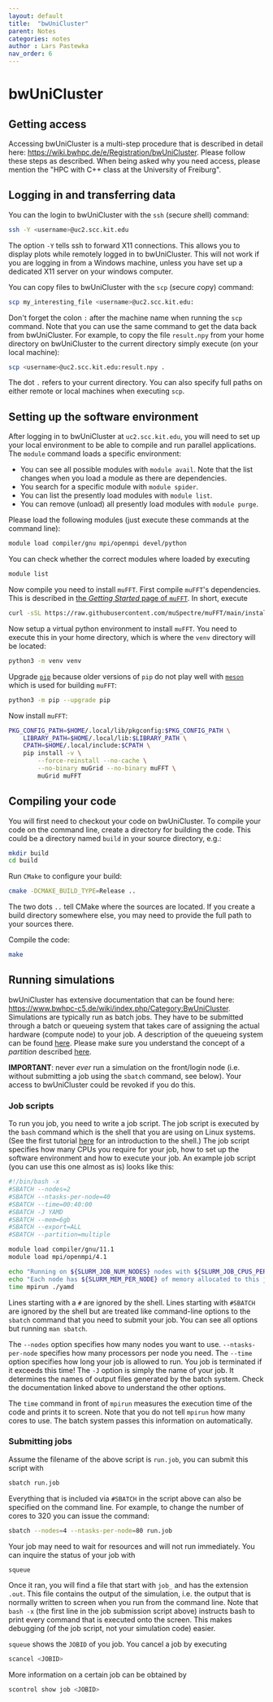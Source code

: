 ```yaml
---
layout: default
title:  "bwUniCluster"
parent: Notes
categories: notes
author : Lars Pastewka
nav_order: 6
---
```


# bwUniCluster

## Getting access

Accessing bwUniCluster is a multi-step procedure that is described in detail
here: <https://wiki.bwhpc.de/e/Registration/bwUniCluster>. Please
follow these steps as described. When being asked why you need access, please
mention the "HPC with C++ class at the University of Freiburg".

## Logging in and transferring data

You can the login to bwUniCluster with the `ssh` (*s*ecure *sh*ell) command:

```bash
ssh -Y <username>@uc2.scc.kit.edu
```

The option `-Y` tells ssh to forward X11 connections. This allows you to display plots while remotely logged in to bwUniCluster. This will not work if you are logging in from a Windows machine, unless you have set up a dedicated X11 server on your windows computer.

You can copy files to bwUniCluster with the `scp` (*s*ecure *c*o*p*y) command:

```bash
scp my_interesting_file <username>@uc2.scc.kit.edu:
```

Don't forget the colon `:` after the machine name when running the `scp` command. Note that you can use the same command to get the data back from bwUniCluster. For example, to copy the file `result.npy` from your home directory on bwUniCluster to the current directory simply execute (on your local machine):

```bash
scp <username>@uc2.scc.kit.edu:result.npy .
```

The dot `.` refers to your current directory. You can also specify full paths on either remote or local machines when executing `scp`.

## Setting up the software environment

After logging in to bwUniCluster at `uc2.scc.kit.edu`, you will need to set up your local environment to be able to compile and run parallel applications. The `module` command loads a specific environment:
* You can see all possible modules with `module avail`. Note that the list changes when you load a module as there are dependencies.
* You search for a specific module with `module spider`.
* You can list the presently load modules with `module list`.
* You can remove (unload) all presently load modules with `module purge`.

Please load the following modules (just execute these commands at the command line):

```bash
module load compiler/gnu mpi/openmpi devel/python
```

You can check whether the correct modules where loaded by executing

```bash
module list
```

Now compile you need to install `muFFT`. First compile `muFFT`'s dependencies. This is described in
[the *Getting Started* page of `muFFT`](https://muspectre.github.io/muFFT/GettingStarted.html).
In short, execute

```bash
curl -sSL https://raw.githubusercontent.com/muSpectre/muFFT/main/install_dependencies.sh | sh
```

Now setup a virtual python environment to install `muFFT`. You need to execute this in your home
directory, which is where the `venv` directory will be located:

```bash
python3 -m venv venv
```

Upgrade [`pip`](https://pip.pypa.io/en/stable/) because older versions of `pip` do not play
well with [`meson`](https://mesonbuild.com/) which is used for building `muFFT`:

```bash
python3 -m pip --upgrade pip
```

Now install `muFFT`:

```bash
PKG_CONFIG_PATH=$HOME/.local/lib/pkgconfig:$PKG_CONFIG_PATH \
    LIBRARY_PATH=$HOME/.local/lib:$LIBRARY_PATH \
    CPATH=$HOME/.local/include:$CPATH \
    pip install -v \
        --force-reinstall --no-cache \
        --no-binary muGrid --no-binary muFFT \
        muGrid muFFT
```

## Compiling your code

You will first need to checkout your code on bwUniCluster. To compile your code on the command line, create a directory for building the code. This could be a directory named `build` in your source directory, e.g.:

```bash
mkdir build
cd build
```

Run `CMake` to configure your build:
```bash
cmake -DCMAKE_BUILD_TYPE=Release ..
```
The two dots `..` tell CMake where the sources are located. If you create a build directory somewhere else, you may need to provide the full path to your sources there.

Compile the code:
```bash
make
```

## Running simulations

bwUniCluster has extensive documentation that can be found here: <https://www.bwhpc-c5.de/wiki/index.php/Category:BwUniCluster>. Simulations are typically run as batch jobs. They have to be submitted through a batch or queueing system that takes care of assigning the actual hardware (compute node) to your job. A description of the queueing system can be found [here](https://wiki.bwhpc.de/wiki/index.php?title=BwUniCluster_2.0_Slurm_common_Features). Please make sure you understand the concept of a _partition_ described [here](https://wiki.bwhpc.de/wiki/index.php?title=BwUniCluster_2.0_Batch_Queues).

**IMPORTANT**: never *ever* run a simulation on the front/login node (i.e.
without submitting a job using the `sbatch` command, see below). Your access to
bwUniCluster could be revoked if you do this.

### Job scripts

To run you job, you need to write a job script. The job script is executed by the `bash` command which is the shell that you are using on Linux systems. (See the first tutorial [here](https://ilias.uni-freiburg.de/data/unifreiburg/lm_data/lm_1926798/Part_1_Unix_shell.html) for an introduction to the shell.) The job script specifies how many CPUs you require for your job, how to set up the software environment and how to execute your job. An example job script (you can use this one almost as is) looks like this:

```bash
#!/bin/bash -x
#SBATCH --nodes=2
#SBATCH --ntasks-per-node=40
#SBATCH --time=00:40:00
#SBATCH -J YAMD
#SBATCH --mem=6gb
#SBATCH --export=ALL
#SBATCH --partition=multiple

module load compiler/gnu/11.1
module load mpi/openmpi/4.1

echo "Running on ${SLURM_JOB_NUM_NODES} nodes with ${SLURM_JOB_CPUS_PER_NODE} cores each."
echo "Each node has ${SLURM_MEM_PER_NODE} of memory allocated to this job."
time mpirun ./yamd
```

Lines starting with a `#` are ignored by the shell. Lines starting with `#SBATCH` are ignored by the shell but are treated like command-line options to the `sbatch` command that you need to submit your job. You can see all options but running `man sbatch`.

The `--nodes` option specifies how many nodes you want to use. `--ntasks-per-node` specifies how many processors per node you need. The `--time` option specifies how long your job is allowed to run. You job is terminated if it exceeds this time! The `-J` option is simply the name of your job. It determines the names of output files generated by the batch system. Check the documentation linked above to understand the other options.

The `time` command in front of `mpirun` measures the execution time of the code and prints it to screen. Note that you do not tell `mpirun` how many cores to use. The batch system passes this information on automatically.

### Submitting jobs

Assume the filename of the above script is `run.job`, you can submit this script with

```bash
sbatch run.job
```

Everything that is included via `#SBATCH` in the script above can also be specified on the command line. For example, to change the number of cores to 320 you can issue the command:

```bash
sbatch --nodes=4 --ntasks-per-node=80 run.job
```

Your job may need to wait for resources and will not run immediately. You can inquire the status of your job with

```bash
squeue
```

Once it ran, you will find a file that start with `job_` and has the extension `.out`. This file contains the output of the simulation, i.e. the output that is normally written to screen when you run from the command line. Note that `bash -x` (the first line in the job submission script above) instructs bash to print every command that is executed onto the screen. This makes debugging (of the job script, not your simulation code) easier.

`squeue` shows the `JOBID` of you job. You cancel a job by executing

```bash
scancel <JOBID>
```

More information on a certain job can be obtained by

```bash
scontrol show job <JOBID>
```
